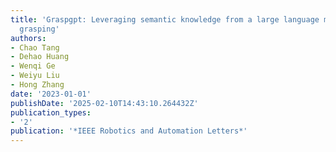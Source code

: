 ```yaml
---
title: 'Graspgpt: Leveraging semantic knowledge from a large language model for task-oriented
  grasping'
authors:
- Chao Tang
- Dehao Huang
- Wenqi Ge
- Weiyu Liu
- Hong Zhang
date: '2023-01-01'
publishDate: '2025-02-10T14:43:10.264432Z'
publication_types:
- '2'
publication: '*IEEE Robotics and Automation Letters*'
---
```

